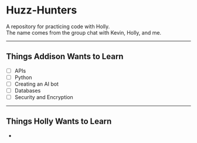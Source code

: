 # Huzz-Hunters

A repository for practicing code with Holly.  
The name comes from the group chat with Kevin, Holly, and me.

---

## Things Addison Wants to Learn

- [ ] APIs
- [ ] Python
- [ ] Creating an AI bot
- [ ] Databases
- [ ] Security and Encryption

---

## Things Holly Wants to Learn

-

